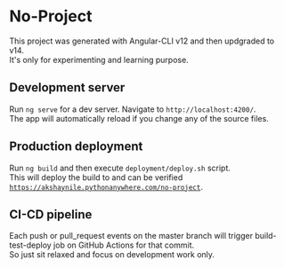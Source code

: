 # No-Project

This project was generated with Angular-CLI v12 and then updgraded to v14.<br> 
It's only for experimenting and learning purpose.<br>

## Development server

Run `ng serve` for a dev server. Navigate to `http://localhost:4200/`.<br> 
The app will automatically reload if you change any of the source files.<br>

## Production deployment

Run `ng build` and then execute `deployment/deploy.sh` script.<br>
This will deploy the build to and can be verified [`https://akshaynile.pythonanywhere.com/no-project`](https://akshaynile.pythonanywhere.com/no-project).<br>


## CI-CD pipeline

Each push or pull_request events on the master branch will trigger build-test-deploy job on GitHub Actions for that commit.<br>
So just sit relaxed and focus on development work only.<br>
